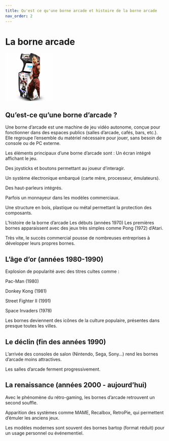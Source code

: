 ```yaml
---
title: Qu'est ce qu'une borne arcade et histoire de la borne arcade
nav_order: 2
---
```


# La borne arcade

<img src="./images/borne.jpg" style="width: 30%;">


## Qu’est-ce qu’une borne d’arcade ?

Une borne d’arcade est une machine de jeu vidéo autonome, conçue pour fonctionner dans des espaces publics (salles d’arcade, cafés, bars, etc.).
Elle regroupe l’ensemble du matériel nécessaire pour jouer, sans besoin de console ou de PC externe.

Les éléments principaux d’une borne d’arcade sont :
Un écran intégré affichant le jeu.

Des joysticks et boutons permettant au joueur d’interagir.

Un système électronique embarqué (carte mère, processeur, émulateurs).

Des haut-parleurs intégrés.

Parfois un monnayeur dans les modèles commerciaux.

Une structure en bois, plastique ou métal permettant la protection des composants.

L’histoire de la borne d’arcade
Les débuts (années 1970)
Les premières bornes apparaissent avec des jeux très simples comme Pong (1972) d’Atari.

Très vite, le succès commercial pousse de nombreuses entreprises à développer leurs propres bornes.

## L’âge d’or (années 1980-1990)

Explosion de popularité avec des titres cultes comme :

Pac-Man (1980)

Donkey Kong (1981)

Street Fighter II (1991)

Space Invaders (1978)

Les bornes deviennent des icônes de la culture populaire, présentes dans presque toutes les villes.

## Le déclin (fin des années 1990)
L’arrivée des consoles de salon (Nintendo, Sega, Sony…) rend les bornes d’arcade moins attractives.

Les salles d’arcade ferment progressivement.

## La renaissance (années 2000 - aujourd’hui)
Avec le phénomène du rétro-gaming, les bornes d’arcade retrouvent un second souffle.

Apparition des systèmes comme MAME, Recalbox, RetroPie, qui permettent d’émuler les anciens jeux.

Les modèles modernes sont souvent des bornes bartop (format réduit) pour un usage personnel ou événementiel.
